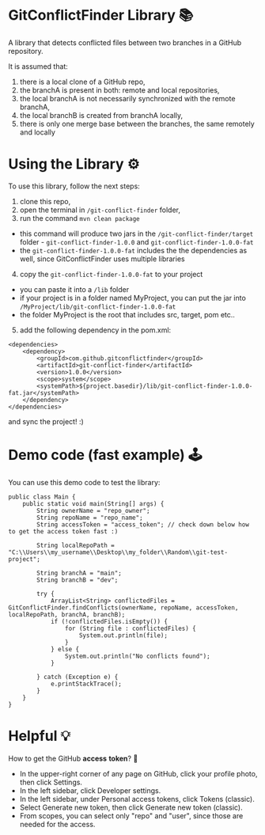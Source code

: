 # GitConflictFinder Library 📚

A library that detects conflicted files between two branches in a GitHub repository.

It is assumed that:
1) there is a local clone of a GitHub repo,
2) the branchA is present in both: remote and local repositories,
3) the local branchA is not necessarily synchronized with the remote branchA,
4) the local branchB is created from branchA locally,
5) there is only one merge base between the branches, the same remotely and locally

# Using the Library ⚙️

To use this library, follow the next steps:

1) clone this repo,
2) open the terminal in `/git-conflict-finder` folder,
3) run the command `mvn clean package`
- this command will produce two jars in the `/git-conflict-finder/target` folder - `git-conflict-finder-1.0.0` and `git-conflict-finder-1.0.0-fat`
- the `git-conflict-finder-1.0.0-fat` includes the the dependencies as well, since GitConflictFinder uses multiple libraries
4) copy the `git-conflict-finder-1.0.0-fat` to your project
- you can paste it into a `/lib` folder
- if your project is in a folder named MyProject, you can put the jar into `/MyProject/lib/git-conflict-finder-1.0.0-fat`
- the folder MyProject is the root that includes src, target, pom etc..
5) add the following dependency in the pom.xml:
```
<dependencies>
    <dependency>
        <groupId>com.github.gitconflictfinder</groupId>
        <artifactId>git-conflict-finder</artifactId>
        <version>1.0.0</version>
        <scope>system</scope>
        <systemPath>${project.basedir}/lib/git-conflict-finder-1.0.0-fat.jar</systemPath>
    </dependency>
</dependencies>
```
and sync the project! :) 

# Demo code (fast example) 🕹️

You can use this demo code to test the library:

```
public class Main {
    public static void main(String[] args) {
        String ownerName = "repo_owner";
        String repoName = "repo_name";
        String accessToken = "access_token"; // check down below how to get the access token fast :)

        String localRepoPath = "C:\\Users\\my_username\\Desktop\\my_folder\\Random\\git-test-project";

        String branchA = "main";
        String branchB = "dev";

        try {
            ArrayList<String> conflictedFiles = GitConflictFinder.findConflicts(ownerName, repoName, accessToken, localRepoPath, branchA, branchB);
            if (!conflictedFiles.isEmpty()) {
                for (String file : conflictedFiles) {
                    System.out.println(file);
                }
            } else {
                System.out.println("No conflicts found");
            }

        } catch (Exception e) {
            e.printStackTrace();
        }
    }
}
```

# Helpful 💡

How to get the GitHub **access** **token**? 🔑
- In the upper-right corner of any page on GitHub, click your profile photo, then click Settings.
- In the left sidebar, click Developer settings.
- In the left sidebar, under Personal access tokens, click Tokens (classic).
- Select Generate new token, then click Generate new token (classic).
- From scopes, you can select only "repo" and "user", since those are needed for the access.
